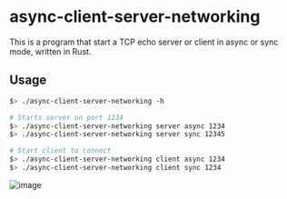 # async-client-server-networking

This is a program that start a TCP echo server or client in async or sync mode, written in Rust.

## Usage

```sh
$> ./async-client-server-networking -h

# Starts server on port 1234
$> ./async-client-server-networking server async 1234
$> ./async-client-server-networking server sync 12345

# Start client to connect
$> ./async-client-server-networking client async 1234
$> ./async-client-server-networking client sync 1234
```

![image](https://github.com/KNTH01/async-client-server-networking/assets/1632391/bf15aa45-0da4-459d-99d0-7137db990ba3)
